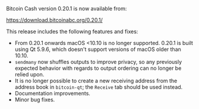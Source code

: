 Bitcoin Cash version 0.20.1 is now available from:

  <https://download.bitcoinabc.org/0.20.1/>

This release includes the following features and fixes:
 - From 0.20.1 onwards macOS <10.10 is no longer supported.
   0.20.1 is built using Qt 5.9.6, which doesn't support
   versions of macOS older than 10.10.
 - `sendmany` now shuffles outputs to improve privacy, so any previously expected behavior with regards to output ordering can no longer be relied upon.
 - It is no longer possible to create a new receiving address from the address
   book in `bitcoin-qt`; the `Receive` tab should be used instead.
 - Documentation improvements.
 - Minor bug fixes.
